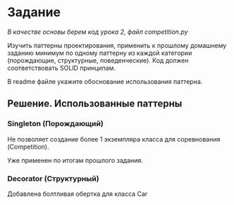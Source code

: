 # Задание

_В качестве основы берем код урока 2, файл competition.py_

Изучить паттерны проектирования, применить к прошлому домашнему заданию минимум по одному паттерну из каждой категории (порождающие, структурные, поведенческие). Код должен соответствовать SOLID принципам. 

В readme файле укажите обоснование использования паттерна.

## Решение. Использованные паттерны

### Singleton (Порождающий)

Не позволяет создание более 1 экземпляра класса для соревнования (Competition).

Уже применен по итогам прошлого задания.

### Decorator (Структурный)
Добавлена болтливая обертка для класса Car
